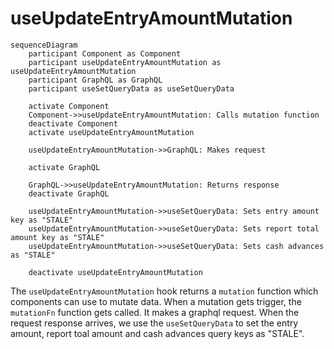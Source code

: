 # useUpdateEntryAmountMutation

```mermaid
sequenceDiagram
    participant Component as Component
    participant useUpdateEntryAmountMutation as useUpdateEntryAmountMutation
    participant GraphQL as GraphQL
    participant useSetQueryData as useSetQueryData

    activate Component
    Component->>useUpdateEntryAmountMutation: Calls mutation function
    deactivate Component
    activate useUpdateEntryAmountMutation

    useUpdateEntryAmountMutation->>GraphQL: Makes request

    activate GraphQL

    GraphQL->>useUpdateEntryAmountMutation: Returns response
    deactivate GraphQL

    useUpdateEntryAmountMutation->>useSetQueryData: Sets entry amount key as "STALE"
    useUpdateEntryAmountMutation->>useSetQueryData: Sets report total amount key as "STALE"
    useUpdateEntryAmountMutation->>useSetQueryData: Sets cash advances as "STALE"

    deactivate useUpdateEntryAmountMutation
```

The `useUpdateEntryAmountMutation` hook returns a `mutation` function which components can use to mutate data. When a mutation gets trigger, the `mutationFn` function gets called. It makes a graphql request.
When the request response arrives, we use the `useSetQueryData` to set the entry amount, report toal amount and cash advances query keys as "STALE".
